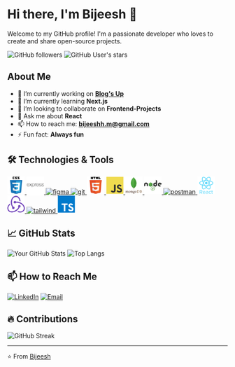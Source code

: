 # Hi there, I'm Bijeesh 👋

Welcome to my GitHub profile! I'm a passionate developer who loves to create and share open-source projects.

![GitHub followers](https://img.shields.io/github/followers/bijeesh-m?style=social) ![GitHub User's stars](https://img.shields.io/github/stars/bijeesh-m?style=social)

## About Me

- 🔭 I’m currently working on **[Blog's Up](https://github.com/bijeesh-m/blog-s_up)**
- 🌱 I’m currently learning **Next.js**
- 👯 I’m looking to collaborate on **Frontend-Projects**
- 💬 Ask me about **React**
- 📫 How to reach me: **bijeeshh.m@gmail.com**
- ⚡ Fun fact: **Always fun**

## 🛠️ Technologies & Tools

<p align="left">  <a href="https://www.w3schools.com/css/" target="_blank" rel="noreferrer"> <img src="https://raw.githubusercontent.com/devicons/devicon/master/icons/css3/css3-original-wordmark.svg" alt="css3" 
  width="40" height="40"/> </a> <a href="https://expressjs.com" target="_blank" rel="noreferrer" style = "background-color:white"> <img src="https://raw.githubusercontent.com/devicons/devicon/master/icons/express/express-original-wordmark.svg" alt="express" width="40" height="40"/> </a> <a href="https://www.figma.com/" target="_blank" rel="noreferrer"> <img src="https://www.vectorlogo.zone/logos/figma/figma-icon.svg" alt="figma" width="40" height="40"/> </a> <a href="https://git-scm.com/" target="_blank" rel="noreferrer"> <img src="https://www.vectorlogo.zone/logos/git-scm/git-scm-icon.svg" alt="git" width="40" height="40"/> </a> <a href="https://www.w3.org/html/" target="_blank" rel="noreferrer"> <img src="https://raw.githubusercontent.com/devicons/devicon/master/icons/html5/html5-original-wordmark.svg" alt="html5" width="40" height="40"/> </a> <a href="https://developer.mozilla.org/en-US/docs/Web/JavaScript" target="_blank" rel="noreferrer"> <img src="https://raw.githubusercontent.com/devicons/devicon/master/icons/javascript/javascript-original.svg" alt="javascript" width="40" height="40"/> </a> <a href="https://www.mongodb.com/" target="_blank" rel="noreferrer"> <img src="https://raw.githubusercontent.com/devicons/devicon/master/icons/mongodb/mongodb-original-wordmark.svg" alt="mongodb" width="40" height="40"/> </a>  <a href="https://nodejs.org" target="_blank" rel="noreferrer"> <img src="https://raw.githubusercontent.com/devicons/devicon/master/icons/nodejs/nodejs-original-wordmark.svg" alt="nodejs" width="40" height="40"/> </a> <a href="https://postman.com" target="_blank" rel="noreferrer"> <img src="https://www.vectorlogo.zone/logos/getpostman/getpostman-icon.svg" alt="postman" width="40" height="40"/> </a> <a href="https://reactjs.org/" target="_blank" rel="noreferrer"> <img src="https://raw.githubusercontent.com/devicons/devicon/master/icons/react/react-original-wordmark.svg" alt="react" width="40" height="40"/> </a> <a href="https://redux.js.org" target="_blank" rel="noreferrer"> <img src="https://raw.githubusercontent.com/devicons/devicon/master/icons/redux/redux-original.svg" alt="redux" width="40" height="40"/> </a> <a href="https://tailwindcss.com/" target="_blank" rel="noreferrer"> <img src="https://www.vectorlogo.zone/logos/tailwindcss/tailwindcss-icon.svg" alt="tailwind" width="40" height="40"/> </a> <a href="https://www.typescriptlang.org/" target="_blank" rel="noreferrer"> <img src="https://raw.githubusercontent.com/devicons/devicon/master/icons/typescript/typescript-original.svg" alt="typescript" width="40" height="40"/> </a>  </p>


## 📈 GitHub Stats

![Your GitHub Stats](https://github-readme-stats.vercel.app/api?username=bijeesh-m&show_icons=true&theme=radical)
![Top Langs](https://github-readme-stats.vercel.app/api/top-langs/?username=bijeesh-m&layout=compact&theme=radical)



## 📫 How to Reach Me

[![LinkedIn](https://img.shields.io/badge/-LinkedIn-0077B5?style=flat&logo=linkedin&logoColor=white)](https://linkedin.com/in/bijeeshm)
[![Email](https://img.shields.io/badge/-Email-D14836?style=flat&logo=gmail&logoColor=white)](mailto:bijeeshh.m@gmail.com)

## 🔥 Contributions

![GitHub Streak](https://github-readme-streak-stats.herokuapp.com/?user=bijeesh-m&theme=radical)

---

⭐️ From [Bijeesh](https://github.com/bijeesh-m)
